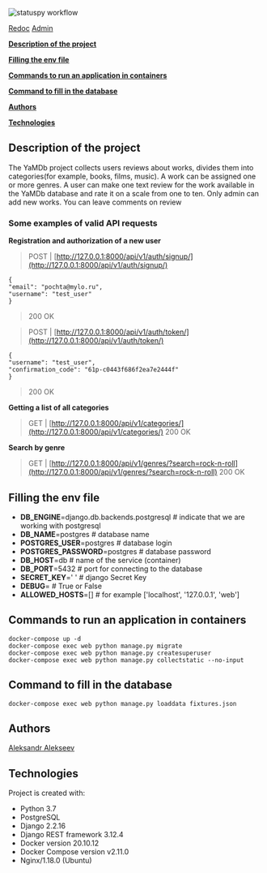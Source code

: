 ![statuspy workflow](https://github.com/Gollum959/yamdb_final/actions/workflows/yamdb_workflow.yml/badge.svg)

[Redoc](http://51.250.44.121/redoc/)
[Admin](http://51.250.44.121/admin/login/?next=/admin/)

[**Description of the project**](#description-of-the-project)

[**Filling the env file**](#filling-the-env-file)

[**Commands to run an application in containers**](#commands-to-run-an-application-in-containers)

[**Command to fill in the database**](#command-to-fill-in-the-database)

[**Authors**](#authors)

[**Technologies**](#technologies)


## Description of the project

The YaMDb project collects users reviews about works, divides them into categories(for example, books, films, music). A work can be assigned one or more genres. 
A user can make one text review for the work available in the YaMDb database and rate it on a scale from one to ten. Only admin can add new works. 
You can leave comments on review
### Some examples of valid API requests

**Registration and authorization of a new user**
> POST |  [http://127.0.0.1:8000/api/v1/auth/signup/](http://127.0.0.1:8000/api/v1/auth/signup/)
```
{
"email": "pochta@mylo.ru",
"username": "test_user"
}
```
> 200 OK

>  POST |  [http://127.0.0.1:8000/api/v1/auth/token/](http://127.0.0.1:8000/api/v1/auth/token/)
```
{
"username": "test_user",
"confirmation_code": "61p-c0443f686f2ea7e2444f"
}
```
> 200 OK

**Getting a list of all categories**
> GET |  [http://127.0.0.1:8000/api/v1/categories/](http://127.0.0.1:8000/api/v1/categories/)
> 200 OK

**Search by genre**
> GET |  [http://127.0.0.1:8000/api/v1/genres/?search=rock-n-roll](http://127.0.0.1:8000/api/v1/genres/?search=rock-n-roll)
> 200 OK

## Filling the env file

- **DB_ENGINE**=django.db.backends.postgresql  # indicate that we are working with postgresql
- **DB_NAME**=postgres  # database name
- **POSTGRES_USER**=postgres  # database login
- **POSTGRES_PASSWORD**=postgres  # database password
- **DB_HOST**=db  # name of the service (container) 
- **DB_PORT**=5432  # port for connecting to the database
- **SECRET_KEY**=' ' # django Secret Key
- **DEBUG**= # True or False
- **ALLOWED_HOSTS**=[] # for example ['localhost', '127.0.0.1', 'web']

## Commands to run an application in containers
```
docker-compose up -d
docker-compose exec web python manage.py migrate 
docker-compose exec web python manage.py createsuperuser 
docker-compose exec web python manage.py collectstatic --no-input
```
## Command to fill in the database
```
docker-compose exec web python manage.py loaddata fixtures.json
```
## Authors
[Aleksandr Alekseev](https://github.com/Gollum959/)

## Technologies

Project is created with:
* Python 3.7
* PostgreSQL
* Django 2.2.16
* Django REST framework 3.12.4
* Docker version 20.10.12
* Docker Compose version v2.11.0
* Nginx/1.18.0 (Ubuntu)

